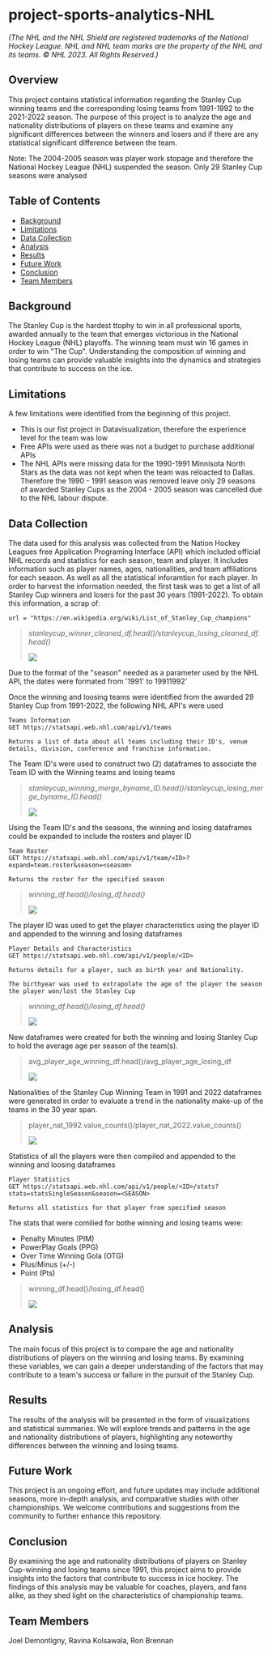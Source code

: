 # project-sports-analytics-NHL
_(The NHL and the NHL Shield are registered trademarks of the National Hockey League. NHL and NHL team marks are the property of the NHL and its teams. © NHL 2023. All Rights Reserved.)_

## Overview
This project contains statistical information regarding the Stanley Cup winning teams and the corresponding losing teams from 1991-1992 to the 2021-2022 season. The purpose of this project is to analyze the age and nationality distributions of players on these teams and examine any significant differences between the winners and losers and if there are any statistical significant difference between the team.

Note: The 2004-2005 season was player work stopage and therefore the National Hockey League (NHL) suspended the season.  Only 29 Stanley Cup seasons were analysed

## Table of Contents

- [Background](#background)
- [Limitations](#limitations)
- [Data Collection](#data-collection)
- [Analysis](#analysis)
- [Results](#results)
- [Future Work](#future-work)
- [Conclusion](#conclusion) 
- [Team Members](#team-members)


## Background
The Stanley Cup is the hardest ttophy to win in all professional sports, awarded annually to the team that emerges victorious in the National Hockey League (NHL) playoffs.  The winning team must win 16 games in order to win "The Cup". Understanding the composition of winning and losing teams can provide valuable insights into the dynamics and strategies that contribute to success on the ice.

## Limitations
A few limitations were identified from the beginning of this project.
- This is our fist project in Datavisualization, therefore the experience level for the team was low
- Free APIs were used as there was not a budget to purchase additional APIs
- The NHL APIs were missing data for the 1990-1991 Minnisota North Stars as the data was not kept when the team was reloacted to Dallas.  Therefore the 1990 - 1991 season was removed leave only 29 seasons of awarded Stanley Cups as the 2004 - 2005 season was cancelled due to the NHL labour dispute.  


## Data Collection
The data used for this analysis was collected from the Nation Hockey Leagues free Application Programing Interface (API) which included official NHL records and statistics for each season, team and player. It includes information such as player names, ages, nationalities, and team affiliations for each season.  As well as all the statistical inforamtion for each player.  In order to harvest the information needed, the first task was to get a list of all Stanley Cup winners and losers for the past 30 years (1991-2022).  To obtain this information, a scrap of:
```
url = "https://en.wikipedia.org/wiki/List_of_Stanley_Cup_champions"
```

>_stanleycup_winner_cleaned_df.head()/stanleycup_losing_cleaned_df.head()_
>
>![](images/winninglosingteams.png)

Due to the format of the "season" needed as a parameter used by the NHL API, the dates were formated from '1991' to 19911992' 

Once the winning and loosing teams were identified from the awarded 29 Stanley Cup from 1991-2022, the following NHL API's were used

```
Teams Information
GET https://statsapi.web.nhl.com/api/v1/teams

Returns a list of data about all teams including their ID's, venue details, division, conference and franchise information.
```

The Team ID's were used to construct two (2) dataframes to associate the Team ID with the Winning teams and losing teams

>_stanleycup_winning_merge_byname_ID.head()/stanleycup_losing_merge_byname_ID.head()_
>
>![](images/winninglosingteamswithids.png)

Using the Team ID's and the seasons, the winning and losing dataframes could be expanded to include the rosters and player ID 
```
Team Roster
GET https://statsapi.web.nhl.com/api/v1/team/<ID>?expand=team.roster&season=<seasom>

Returns the roster for the specified season
```
>_winning_df.head()/losing_df.head()_
>
>![](images/winninglosingteamsplayerids.png)


The player ID was used to get the player characteristics using the player ID and appended to the winning and losing dataframes 
```
Player Details and Characteristics
GET https://statsapi.web.nhl.com/api/v1/people/<ID>

Returns details for a player, such as birth year and Nationality. 

The birthyear was used to extrapolate the age of the player the season the player won/lost the Stanley Cup
```
>_winning_df.head()/losing_df.head()_
>
>![](images/winninglosingteamsplayeridsdetails.png)

New dataframes were created for both the winning and losing Stanley Cup to hold the average age per season of the team(s).  

>avg_player_age_winning_df.head()/avg_player_age_losing_df
>
>![](images/winninglosingteamsavgageperseason.png)

Nationalities of the Stanley Cup Winning Team in 1991 and 2022 dataframes were generated in order to evaluate a trend in the nationality make-up of the teams in the 30 year span.

>player_nat_1992.value_counts()/player_nat_2022.value_counts()
>
>![](images/winningteamnationality19912022s.png)

Statistics of all the players were then compiled and appended to the winning and loosing dataframes

```
Player Statistics
GET https://statsapi.web.nhl.com/api/v1/people/<ID>/stats?stats=statsSingleSeason&season=<SEASON>

Returns all statistics for that player from specified season
```

The stats that were comilied for bothe winning and losing teams were:
- Penalty Minutes (PIM)
- PowerPlay Goals (PPG)
- Over Time Winning Gola (OTG)
- Plus/Minus (+/-)
- Point (Pts)

>winning_df.head()/losing_df.head()
>
>![](images/playerstatswinninglosingperseason.png)




## Analysis
The main focus of this project is to compare the age and nationality distributions of players on the winning and losing teams. By examining these variables, we can gain a deeper understanding of the factors that may contribute to a team's success or failure in the pursuit of the Stanley Cup.

## Results
The results of the analysis will be presented in the form of visualizations and statistical summaries. We will explore trends and patterns in the age and nationality distributions of players, highlighting any noteworthy differences between the winning and losing teams.

## Future Work
This project is an ongoing effort, and future updates may include additional seasons, more in-depth analysis, and comparative studies with other championships. We welcome contributions and suggestions from the community to further enhance this repository.

## Conclusion
By examining the age and nationality distributions of players on Stanley Cup-winning and losing teams since 1991, this project aims to provide insights into the factors that contribute to success in ice hockey. The findings of this analysis may be valuable for coaches, players, and fans alike, as they shed light on the characteristics of championship teams.

## Team Members
Joel Demontigny, Ravina Kolsawala, Ron Brennan
